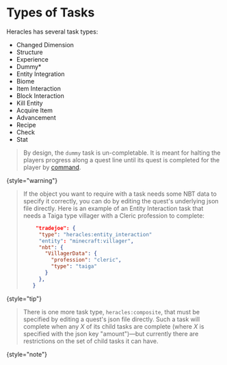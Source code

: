 # Types of Tasks

Heracles has several task types:

- Changed Dimension
- Structure
- Experience
- Dummy*
- Entity Integration
- Biome
- Item Interaction
- Block Interaction
- Kill Entity
- Acquire Item
- Advancement
- Recipe
- Check
- Stat

> By design, the `dummy` task is un-completable. It is meant for halting the players progress along a quest line until its quest is completed for the player by [command](Commands.md).
>
{style="warning"}

> If the object you want to require with a task needs some NBT data to specify it correctly, you can do by editing the quest's underlying json file directly.
> Here is an example of an Entity Interaction task that needs a Taiga type villager with a Cleric profession to complete:
> 
> ```json
>     "tradejoe": {
>      "type": "heracles:entity_interaction" 
>      "entity": "minecraft:villager",
>      "nbt": {
>        "VillagerData": {
>          "profession": "cleric",
>          "type": "taiga"
>        }
>      },
>    }
> ```
>
{style="tip"}

> There is one more task type, `heracles:composite`, that must be specified by editing a quest's json file directly. Such a task will complete when any _X_ of its child tasks are complete (where _X_ is specified with the json key "amount")—but currently there are restrictions on the set of child tasks it can have.
>
{style="note"}
